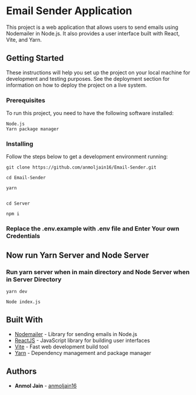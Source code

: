 # Email Sender Application

This project is a web application that allows users to send emails using Nodemailer in Node.js. It also provides a user interface built with React, Vite, and Yarn.

## Getting Started

These instructions will help you set up the project on your local machine for development and testing purposes. See the deployment section for information on how to deploy the project on a live system.

### Prerequisites

To run this project, you need to have the following software installed:
```
Node.js
Yarn package manager
```

### Installing

Follow the steps below to get a development environment running:

```
git clone https://github.com/anmoljain16/Email-Sender.git

```

```
cd Email-Sender

```
```
yarn 


```

```
cd Server

```

```
npm i
```

### Replace the .env.example with .env file and Enter Your own Credentials 


## Now run Yarn Server and Node Server 
### Run yarn server when in main directory and Node Server when in Server Directory
```
yarn dev

```
```
Node index.js
```


## Built With

* [Nodemailer](https://nodemailer.com/) -  Library for sending emails in Node.js
* [ReactJS](https://reactjs.org/) - JavaScript library for building user interfaces
* [Vite](https://vitejs.dev/) - Fast web development build tool
* [Yarn](https://yarnpkg.com/) - Dependency management and package manager



## Authors

* **Anmol Jain** -  [anmoljain16](https://github.com/anmoljain16)


